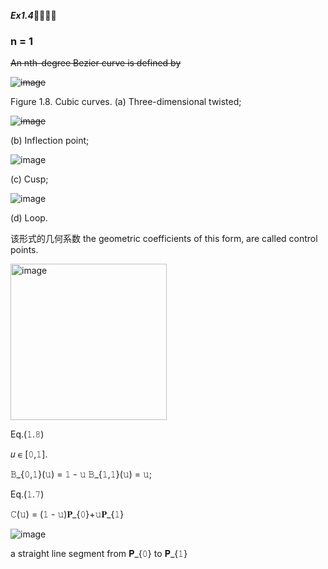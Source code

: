 ***Ex1.4***🚩🚩🚩🚩

### n = 1

~~An nth-degree Bezier curve is defined by~~

~~![image](https://github.com/ChenxingWang93/ComputationalGeometry/assets/31954987/0b07e0f6-e31a-4530-b094-b1f4099400f3)~~

Figure 1.8. Cubic curves. (a) Three-dimensional twisted;

~~![image](https://github.com/ChenxingWang93/ComputationalGeometry/assets/31954987/a54b2f8e-22e2-461e-9d21-67e50538acad)~~

(b) Inflection point;

![image](https://github.com/ChenxingWang93/ComputationalGeometry/assets/31954987/33f1ecc1-53e4-414b-9c12-520470d2a298)

(c) Cusp;

![image](https://github.com/ChenxingWang93/ComputationalGeometry/assets/31954987/ccd9fbad-22c8-403f-80b0-dde92a454b6d)

(d) Loop.

该形式的几何系数 the geometric coefficients of this form, are called control points.

<img width="250" alt="image" src="https://github.com/ChenxingWang93/ComputationalGeometry/assets/31954987/8d842894-eaa9-45cd-8c8e-b167692646c3">

Eq.(𝟷.𝟾)

𝑢 ∊ [𝟶,𝟷].

𝙱_{𝟶,𝟷}(𝚞) = 𝟷 - 𝚞
𝙱_{𝟷,𝟷}(𝚞) = 𝚞;

Eq.(𝟷.𝟽)

𝙲(𝚞) = (𝟷 - 𝚞)𝚸_{𝟶}+𝚞𝚸_{𝟷}

![image](https://github.com/ChenxingWang93/ComputationalGeometry/assets/31954987/cfd54eb8-cbcb-489f-a9ac-5bdca306da0d)

a straight line segment from 𝚸_{𝟶} to 𝚸_{𝟷}
